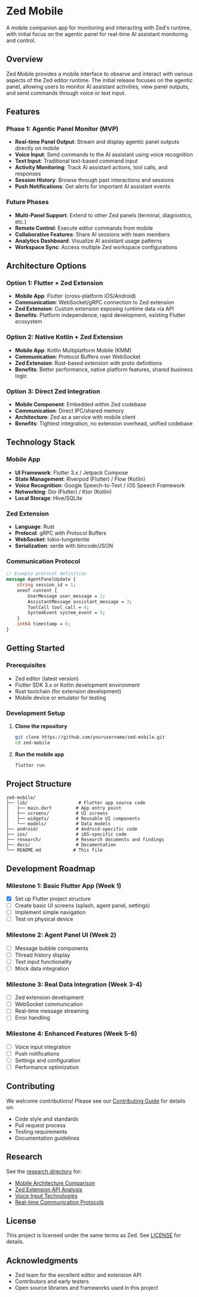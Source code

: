# Zed Mobile

A mobile companion app for monitoring and interacting with Zed's runtime, with initial focus on the agentic panel for real-time AI assistant monitoring and control.

## Overview

Zed Mobile provides a mobile interface to observe and interact with various aspects of the Zed editor runtime. The initial release focuses on the agentic panel, allowing users to monitor AI assistant activities, view panel outputs, and send commands through voice or text input.

## Features

### Phase 1: Agentic Panel Monitor (MVP)
- **Real-time Panel Output**: Stream and display agentic panel outputs directly on mobile
- **Voice Input**: Send commands to the AI assistant using voice recognition
- **Text Input**: Traditional text-based command input
- **Activity Monitoring**: Track AI assistant actions, tool calls, and responses
- **Session History**: Browse through past interactions and sessions
- **Push Notifications**: Get alerts for important AI assistant events

### Future Phases
- **Multi-Panel Support**: Extend to other Zed panels (terminal, diagnostics, etc.)
- **Remote Control**: Execute editor commands from mobile
- **Collaborative Features**: Share AI sessions with team members
- **Analytics Dashboard**: Visualize AI assistant usage patterns
- **Workspace Sync**: Access multiple Zed workspace configurations

## Architecture Options

### Option 1: Flutter + Zed Extension
- **Mobile App**: Flutter (cross-platform iOS/Android)
- **Communication**: WebSocket/gRPC connection to Zed extension
- **Zed Extension**: Custom extension exposing runtime data via API
- **Benefits**: Platform independence, rapid development, existing Flutter ecosystem

### Option 2: Native Kotlin + Zed Extension
- **Mobile App**: Kotlin Multiplatform Mobile (KMM)
- **Communication**: Protocol Buffers over WebSocket
- **Zed Extension**: Rust-based extension with proto definitions
- **Benefits**: Better performance, native platform features, shared business logic

### Option 3: Direct Zed Integration
- **Mobile Component**: Embedded within Zed codebase
- **Communication**: Direct IPC/shared memory
- **Architecture**: Zed as a service with mobile client
- **Benefits**: Tightest integration, no extension overhead, unified codebase

## Technology Stack

### Mobile App
- **UI Framework**: Flutter 3.x / Jetpack Compose
- **State Management**: Riverpod (Flutter) / Flow (Kotlin)
- **Voice Recognition**: Google Speech-to-Text / iOS Speech Framework
- **Networking**: Dio (Flutter) / Ktor (Kotlin)
- **Local Storage**: Hive/SQLite

### Zed Extension
- **Language**: Rust
- **Protocol**: gRPC with Protocol Buffers
- **WebSocket**: tokio-tungstenite
- **Serialization**: serde with bincode/JSON

### Communication Protocol
```protobuf
// Example protocol definition
message AgentPanelUpdate {
    string session_id = 1;
    oneof content {
        UserMessage user_message = 2;
        AssistantMessage assistant_message = 3;
        ToolCall tool_call = 4;
        SystemEvent system_event = 5;
    }
    int64 timestamp = 6;
}
```

## Getting Started

### Prerequisites
- Zed editor (latest version)
- Flutter SDK 3.x or Kotlin development environment
- Rust toolchain (for extension development)
- Mobile device or emulator for testing

### Development Setup

1. **Clone the repository**
   ```bash
   git clone https://github.com/yourusername/zed-mobile.git
   cd zed-mobile
   ```

2. **Run the mobile app**
   ```bash
   flutter run
   ```

## Project Structure

```
zed-mobile/
├── lib/                   # Flutter app source code
│   ├── main.dart         # App entry point
│   ├── screens/          # UI screens
│   ├── widgets/          # Reusable UI components
│   └── models/           # Data models
├── android/              # Android-specific code
├── ios/                  # iOS-specific code
├── research/             # Research documents and findings
├── docs/                 # Documentation
└── README.md            # This file
```

## Development Roadmap

### Milestone 1: Basic Flutter App (Week 1)
- [x] Set up Flutter project structure
- [ ] Create basic UI screens (splash, agent panel, settings)
- [ ] Implement simple navigation
- [ ] Test on physical device

### Milestone 2: Agent Panel UI (Week 2)
- [ ] Message bubble components
- [ ] Thread history display
- [ ] Text input functionality
- [ ] Mock data integration

### Milestone 3: Real Data Integration (Week 3-4)
- [ ] Zed extension development
- [ ] WebSocket communication
- [ ] Real-time message streaming
- [ ] Error handling

### Milestone 4: Enhanced Features (Week 5-6)
- [ ] Voice input integration
- [ ] Push notifications
- [ ] Settings and configuration
- [ ] Performance optimization

## Contributing

We welcome contributions! Please see our [Contributing Guide](CONTRIBUTING.md) for details on:
- Code style and standards
- Pull request process
- Testing requirements
- Documentation guidelines

## Research

See the [research directory](./research/) for:
- [Mobile Architecture Comparison](./research/mobile-architecture.md)
- [Zed Extension API Analysis](./research/zed-extension-api.md)
- [Voice Input Technologies](./research/voice-input.md)
- [Real-time Communication Protocols](./research/realtime-protocols.md)

## License

This project is licensed under the same terms as Zed. See [LICENSE](LICENSE) for details.

## Acknowledgments

- Zed team for the excellent editor and extension API
- Contributors and early testers
- Open source libraries and frameworks used in this project